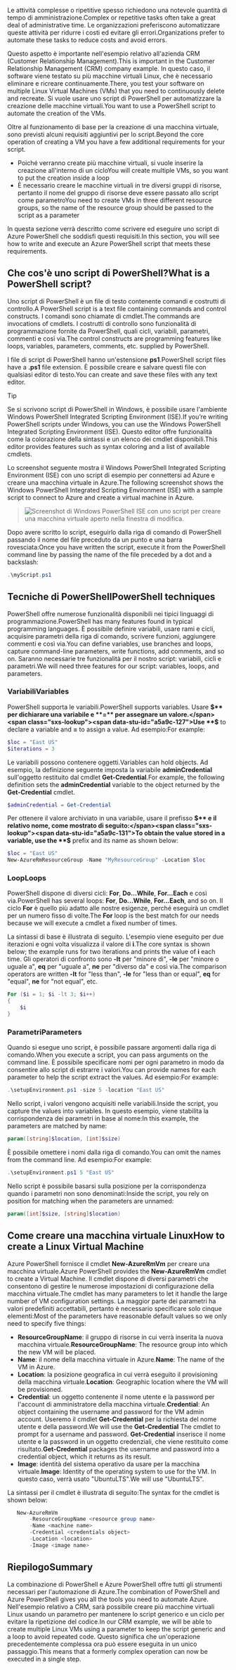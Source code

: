 <span data-ttu-id="a5a9c-101">Le attività complesse o ripetitive spesso richiedono una notevole quantità di tempo di amministrazione.</span><span class="sxs-lookup"><span data-stu-id="a5a9c-101">Complex or repetitive tasks often take a great deal of administrative time.</span></span> <span data-ttu-id="a5a9c-102">Le organizzazioni preferiscono automatizzare queste attività per ridurre i costi ed evitare gli errori.</span><span class="sxs-lookup"><span data-stu-id="a5a9c-102">Organizations prefer to automate these tasks to reduce costs and avoid errors.</span></span>

<span data-ttu-id="a5a9c-103">Questo aspetto è importante nell'esempio relativo all'azienda CRM (Customer Relationship Management).</span><span class="sxs-lookup"><span data-stu-id="a5a9c-103">This is important in the Customer Relationship Management (CRM) company example.</span></span> <span data-ttu-id="a5a9c-104">In questo caso, il software viene testato su più macchine virtuali Linux, che è necessario eliminare e ricreare continuamente.</span><span class="sxs-lookup"><span data-stu-id="a5a9c-104">There, you test your software on multiple Linux Virtual Machines (VMs) that you need to continuously delete and recreate.</span></span> <span data-ttu-id="a5a9c-105">Si vuole usare uno script di PowerShell per automatizzare la creazione delle macchine virtuali.</span><span class="sxs-lookup"><span data-stu-id="a5a9c-105">You want to use a PowerShell script to automate the creation of the VMs.</span></span>

<span data-ttu-id="a5a9c-106">Oltre al funzionamento di base per la creazione di una macchina virtuale, sono previsti alcuni requisiti aggiuntivi per lo script.</span><span class="sxs-lookup"><span data-stu-id="a5a9c-106">Beyond the core operation of creating a VM you have a few additional requirements for your script.</span></span> 
- <span data-ttu-id="a5a9c-107">Poiché verranno create più macchine virtuali, si vuole inserire la creazione all'interno di un ciclo</span><span class="sxs-lookup"><span data-stu-id="a5a9c-107">You will create multiple VMs, so you want to put the creation inside a loop</span></span>
- <span data-ttu-id="a5a9c-108">È necessario creare le macchine virtuali in tre diversi gruppi di risorse, pertanto il nome del gruppo di risorse deve essere passato allo script come parametro</span><span class="sxs-lookup"><span data-stu-id="a5a9c-108">You need to create VMs in three different resource groups, so the name of the resource group should be passed to the script as a parameter</span></span>

<span data-ttu-id="a5a9c-109">In questa sezione verrà descritto come scrivere ed eseguire uno script di Azure PowerShell che soddisfi questi requisiti.</span><span class="sxs-lookup"><span data-stu-id="a5a9c-109">In this section, you will see how to write and execute an Azure PowerShell script that meets these requirements.</span></span>

## <a name="what-is-a-powershell-script"></a><span data-ttu-id="a5a9c-110">Che cos'è uno script di PowerShell?</span><span class="sxs-lookup"><span data-stu-id="a5a9c-110">What is a PowerShell script?</span></span>
<span data-ttu-id="a5a9c-111">Uno script di PowerShell è un file di testo contenente comandi e costrutti di controllo.</span><span class="sxs-lookup"><span data-stu-id="a5a9c-111">A PowerShell script is a text file containing commands and control constructs.</span></span> <span data-ttu-id="a5a9c-112">I comandi sono chiamate di cmdlet.</span><span class="sxs-lookup"><span data-stu-id="a5a9c-112">The commands are invocations of cmdlets.</span></span> <span data-ttu-id="a5a9c-113">I costrutti di controllo sono funzionalità di programmazione fornite da PowerShell, quali cicli, variabili, parametri, commenti e così via.</span><span class="sxs-lookup"><span data-stu-id="a5a9c-113">The control constructs are programming features like loops, variables, parameters, comments, etc. supplied by PowerShell.</span></span>

<span data-ttu-id="a5a9c-114">I file di script di PowerShell hanno un'estensione **ps1**.</span><span class="sxs-lookup"><span data-stu-id="a5a9c-114">PowerShell script files have a **.ps1** file extension.</span></span> <span data-ttu-id="a5a9c-115">È possibile creare e salvare questi file con qualsiasi editor di testo.</span><span class="sxs-lookup"><span data-stu-id="a5a9c-115">You can create and save these files with any text editor.</span></span> 

> [!TIP]
> <span data-ttu-id="a5a9c-116">Se si scrivono script di PowerShell in Windows, è possibile usare l'ambiente Windows PowerShell Integrated Scripting Environment (ISE).</span><span class="sxs-lookup"><span data-stu-id="a5a9c-116">If you’re writing PowerShell scripts under Windows, you can use the Windows PowerShell Integrated Scripting Environment (ISE).</span></span> <span data-ttu-id="a5a9c-117">Questo editor offre funzionalità come la colorazione della sintassi e un elenco dei cmdlet disponibili.</span><span class="sxs-lookup"><span data-stu-id="a5a9c-117">This editor provides features such as syntax coloring and a list of available cmdlets.</span></span>
>
<span data-ttu-id="a5a9c-118">Lo screenshot seguente mostra il Windows PowerShell Integrated Scripting Environment (ISE) con uno script di esempio per connettersi ad Azure e creare una macchina virtuale in Azure.</span><span class="sxs-lookup"><span data-stu-id="a5a9c-118">The following screenshot shows the Windows PowerShell Integrated Scripting Environment (ISE) with a sample script to connect to Azure and create a virtual machine in Azure.</span></span>

>![Screenshot di Windows PowerShell ISE con uno script per creare una macchina virtuale aperto nella finestra di modifica.](../media/7-windows-powershell-ise-screenshot.png)

<span data-ttu-id="a5a9c-120">Dopo avere scritto lo script, eseguirlo dalla riga di comando di PowerShell passando il nome del file preceduto da un punto e una barra rovesciata:</span><span class="sxs-lookup"><span data-stu-id="a5a9c-120">Once you have written the script, execute it from the PowerShell command line by passing the name of the file preceded by a dot and a backslash:</span></span>

```powershell
.\myScript.ps1
```

## <a name="powershell-techniques"></a><span data-ttu-id="a5a9c-121">Tecniche di PowerShell</span><span class="sxs-lookup"><span data-stu-id="a5a9c-121">PowerShell techniques</span></span>
<span data-ttu-id="a5a9c-122">PowerShell offre numerose funzionalità disponibili nei tipici linguaggi di programmazione.</span><span class="sxs-lookup"><span data-stu-id="a5a9c-122">PowerShell has many features found in typical programming languages.</span></span> <span data-ttu-id="a5a9c-123">È possibile definire variabili, usare rami e cicli, acquisire parametri della riga di comando, scrivere funzioni, aggiungere commenti e così via.</span><span class="sxs-lookup"><span data-stu-id="a5a9c-123">You can define variables, use branches and loops, capture command-line parameters, write functions, add comments, and so on.</span></span> <span data-ttu-id="a5a9c-124">Saranno necessarie tre funzionalità per il nostro script: variabili, cicli e parametri.</span><span class="sxs-lookup"><span data-stu-id="a5a9c-124">We will need three features for our script: variables, loops, and parameters.</span></span>

### <a name="variables"></a><span data-ttu-id="a5a9c-125">Variabili</span><span class="sxs-lookup"><span data-stu-id="a5a9c-125">Variables</span></span>
<span data-ttu-id="a5a9c-126">PowerShell supporta le variabili.</span><span class="sxs-lookup"><span data-stu-id="a5a9c-126">PowerShell supports variables.</span></span> <span data-ttu-id="a5a9c-127">Usare **$** per dichiarare una variabile e **=** per assegnare un valore.</span><span class="sxs-lookup"><span data-stu-id="a5a9c-127">Use **$** to declare a variable and **=** to assign a value.</span></span> <span data-ttu-id="a5a9c-128">Ad esempio:</span><span class="sxs-lookup"><span data-stu-id="a5a9c-128">For example:</span></span>

```powershell
$loc = "East US"
$iterations = 3
```

<span data-ttu-id="a5a9c-129">Le variabili possono contenere oggetti.</span><span class="sxs-lookup"><span data-stu-id="a5a9c-129">Variables can hold objects.</span></span> <span data-ttu-id="a5a9c-130">Ad esempio, la definizione seguente imposta la variabile **adminCredential** sull'oggetto restituito dal cmdlet **Get-Credential**.</span><span class="sxs-lookup"><span data-stu-id="a5a9c-130">For example, the following definition sets the **adminCredential** variable to the object returned by the **Get-Credential** cmdlet.</span></span>

```powershell
$adminCredential = Get-Credential
```

<span data-ttu-id="a5a9c-131">Per ottenere il valore archiviato in una variabile, usare il prefisso **$** e il relativo nome, come mostrato di seguito:</span><span class="sxs-lookup"><span data-stu-id="a5a9c-131">To obtain the value stored in a variable, use the **$** prefix and its name as shown below:</span></span> 

```powershell
$loc = "East US"
New-AzureRmResourceGroup -Name "MyResourceGroup" -Location $loc
```

### <a name="loops"></a><span data-ttu-id="a5a9c-132">Loop</span><span class="sxs-lookup"><span data-stu-id="a5a9c-132">Loops</span></span>
<span data-ttu-id="a5a9c-133">PowerShell dispone di diversi cicli: **For**, **Do...While**, **For...Each** e così via.</span><span class="sxs-lookup"><span data-stu-id="a5a9c-133">PowerShell has several loops: **For**, **Do...While**, **For...Each**, and so on.</span></span> <span data-ttu-id="a5a9c-134">Il ciclo **For** è quello più adatto alle nostre esigenze, perché eseguirà un cmdlet per un numero fisso di volte.</span><span class="sxs-lookup"><span data-stu-id="a5a9c-134">The **For** loop is the best match for our needs because we will execute a cmdlet a fixed number of times.</span></span>

<span data-ttu-id="a5a9c-135">La sintassi di base è illustrata di seguito. L'esempio viene eseguito per due iterazioni e ogni volta visualizza il valore di **i**.</span><span class="sxs-lookup"><span data-stu-id="a5a9c-135">The core syntax is shown below; the example runs for two iterations and prints the value of **i** each time.</span></span> <span data-ttu-id="a5a9c-136">Gli operatori di confronto sono **-lt** per "minore di", **-le** per "minore o uguale a", **eq** per "uguale a", **ne** per "diverso da" e così via.</span><span class="sxs-lookup"><span data-stu-id="a5a9c-136">The comparison operators are written **-lt** for "less than", **-le** for "less than or equal", **eq** for "equal", **ne** for "not equal", etc.</span></span>

```powershell
For ($i = 1; $i -lt 3; $i++)
{
    $i
}
```

### <a name="parameters"></a><span data-ttu-id="a5a9c-137">Parametri</span><span class="sxs-lookup"><span data-stu-id="a5a9c-137">Parameters</span></span>
<span data-ttu-id="a5a9c-138">Quando si esegue uno script, è possibile passare argomenti dalla riga di comando.</span><span class="sxs-lookup"><span data-stu-id="a5a9c-138">When you execute a script, you can pass arguments on the command line.</span></span> <span data-ttu-id="a5a9c-139">È possibile specificare nomi per ogni parametro in modo da consentire allo script di estrarre i valori.</span><span class="sxs-lookup"><span data-stu-id="a5a9c-139">You can provide names for each parameter to help the script extract the values.</span></span> <span data-ttu-id="a5a9c-140">Ad esempio:</span><span class="sxs-lookup"><span data-stu-id="a5a9c-140">For example:</span></span>

```powershell
.\setupEnvironment.ps1 -size 5 -location "East US"
```

<span data-ttu-id="a5a9c-141">Nello script, i valori vengono acquisiti nelle variabili.</span><span class="sxs-lookup"><span data-stu-id="a5a9c-141">Inside the script, you capture the values into variables.</span></span> <span data-ttu-id="a5a9c-142">In questo esempio, viene stabilita la corrispondenza dei parametri in base al nome:</span><span class="sxs-lookup"><span data-stu-id="a5a9c-142">In this example, the parameters are matched by name:</span></span>

```powershell
param([string]$location, [int]$size)
```

<span data-ttu-id="a5a9c-143">È possibile omettere i nomi dalla riga di comando.</span><span class="sxs-lookup"><span data-stu-id="a5a9c-143">You can omit the names from the command line.</span></span> <span data-ttu-id="a5a9c-144">Ad esempio:</span><span class="sxs-lookup"><span data-stu-id="a5a9c-144">For example:</span></span>

```powershell
.\setupEnvironment.ps1 5 "East US"
```

<span data-ttu-id="a5a9c-145">Nello script è possibile basarsi sulla posizione per la corrispondenza quando i parametri non sono denominati:</span><span class="sxs-lookup"><span data-stu-id="a5a9c-145">Inside the script, you rely on position for matching when the parameters are unnamed:</span></span>

```powershell
param([int]$size, [string]$location)
```

## <a name="how-to-create-a-linux-virtual-machine"></a><span data-ttu-id="a5a9c-146">Come creare una macchina virtuale Linux</span><span class="sxs-lookup"><span data-stu-id="a5a9c-146">How to create a Linux Virtual Machine</span></span>
<span data-ttu-id="a5a9c-147">Azure PowerShell fornisce il cmdlet **New-AzureRmVm** per creare una macchina virtuale.</span><span class="sxs-lookup"><span data-stu-id="a5a9c-147">Azure PowerShell provides the **New-AzureRmVm** cmdlet to create a Virtual Machine.</span></span> <span data-ttu-id="a5a9c-148">Il cmdlet dispone di diversi parametri che consentono di gestire le numerose impostazioni di configurazione della macchina virtuale.</span><span class="sxs-lookup"><span data-stu-id="a5a9c-148">The cmdlet has many parameters to let it handle the large number of VM configuration settings.</span></span> <span data-ttu-id="a5a9c-149">La maggior parte dei parametri ha valori predefiniti accettabili, pertanto è necessario specificare solo cinque elementi:</span><span class="sxs-lookup"><span data-stu-id="a5a9c-149">Most of the parameters have reasonable default values so we only need to specify five things:</span></span>
- <span data-ttu-id="a5a9c-150">**ResourceGroupName**: il gruppo di risorse in cui verrà inserita la nuova macchina virtuale.</span><span class="sxs-lookup"><span data-stu-id="a5a9c-150">**ResourceGroupName**: The resource group into which the new VM will be placed.</span></span>
- <span data-ttu-id="a5a9c-151">**Name**: il nome della macchina virtuale in Azure.</span><span class="sxs-lookup"><span data-stu-id="a5a9c-151">**Name**: The name of the VM in Azure.</span></span>
- <span data-ttu-id="a5a9c-152">**Location**: la posizione geografica in cui verrà eseguito il provisioning della macchina virtuale.</span><span class="sxs-lookup"><span data-stu-id="a5a9c-152">**Location**: Geographic location where the VM will be provisioned.</span></span>
- <span data-ttu-id="a5a9c-153">**Credential**: un oggetto contenente il nome utente e la password per l'account di amministratore della macchina virtuale.</span><span class="sxs-lookup"><span data-stu-id="a5a9c-153">**Credential**: An object containing the username and password for the VM admin account.</span></span> <span data-ttu-id="a5a9c-154">Useremo il cmdlet **Get-Credential** per la richiesta del nome utente e della password.</span><span class="sxs-lookup"><span data-stu-id="a5a9c-154">We will use the **Get-Credential** The cmdlet to prompt for a username and password.</span></span> <span data-ttu-id="a5a9c-155">**Get-Credential** inserisce il nome utente e la password in un oggetto credenziali, che viene restituito come risultato.</span><span class="sxs-lookup"><span data-stu-id="a5a9c-155">**Get-Credential** packages the username and password into a credential object, which it returns as its result.</span></span>
- <span data-ttu-id="a5a9c-156">**Image**: identità del sistema operativo da usare per la macchina virtuale.</span><span class="sxs-lookup"><span data-stu-id="a5a9c-156">**Image**: Identity of the operating system to use for the VM.</span></span> <span data-ttu-id="a5a9c-157">In questo caso, verrà usato "UbuntuLTS".</span><span class="sxs-lookup"><span data-stu-id="a5a9c-157">We will use "UbuntuLTS".</span></span>

<span data-ttu-id="a5a9c-158">La sintassi per il cmdlet è illustrata di seguito:</span><span class="sxs-lookup"><span data-stu-id="a5a9c-158">The syntax for the cmdlet is shown below:</span></span>

```powershell
   New-AzureRmVm 
       -ResourceGroupName <resource group name> 
       -Name <machine name> 
       -Credential <credentials object> 
       -Location <location> 
       -Image <image name>
```

## <a name="summary"></a><span data-ttu-id="a5a9c-159">Riepilogo</span><span class="sxs-lookup"><span data-stu-id="a5a9c-159">Summary</span></span>
<span data-ttu-id="a5a9c-160">La combinazione di PowerShell e Azure PowerShell offre tutti gli strumenti necessari per l'automazione di Azure.</span><span class="sxs-lookup"><span data-stu-id="a5a9c-160">The combination of PowerShell and Azure PowerShell gives you all the tools you need to automate Azure.</span></span> <span data-ttu-id="a5a9c-161">Nell'esempio relativo a CRM, sarà possibile creare più macchine virtuali Linux usando un parametro per mantenere lo script generico e un ciclo per evitare la ripetizione del codice.</span><span class="sxs-lookup"><span data-stu-id="a5a9c-161">In our CRM example, we will be able to create multiple Linux VMs using a parameter to keep the script generic and a loop to avoid repeated code.</span></span> <span data-ttu-id="a5a9c-162">Questo significa che un'operazione precedentemente complessa ora può essere eseguita in un unico passaggio.</span><span class="sxs-lookup"><span data-stu-id="a5a9c-162">This means that a formerly complex operation can now be executed in a single step.</span></span>